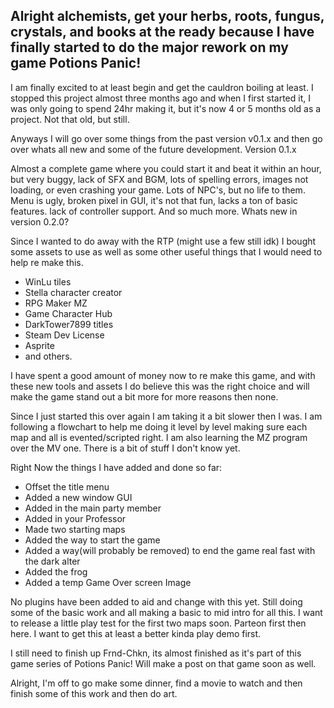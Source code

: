 ## Alright alchemists, get your herbs, roots, fungus, crystals, and books at the ready because I have finally started to do the major rework on my game Potions Panic!

I am finally excited to at least begin and get the cauldron boiling at least. I stopped this project almost three months ago and when I first started it, I was only going to spend 24hr making it, but it's now 4 or 5 months old as a project. Not that old, but still.

Anyways I will go over some things from the past version v0.1.x and then go over whats all new and some of the future development.
Version 0.1.x

Almost a complete game where you could start it and beat it within an hour, but very buggy, lack of SFX and BGM, lots of spelling errors, images not loading, or even crashing your game. Lots of NPC's, but no life to them. Menu is ugly, broken pixel in GUI, it's not that fun, lacks a ton of basic features. lack of controller support. And so much more.
Whats new in version 0.2.0?

Since I wanted to do away with the RTP (might use a few still idk) I bought some assets to use as well as some other useful things that I would need to help re make this.

- WinLu tiles
- Stella character creator
- RPG Maker MZ
- Game Character Hub
- DarkTower7899 titles
- Steam Dev License
- Asprite
- and others. 

I have spent a good amount of money now to re make this game, and with these new tools and assets I do believe this was the right choice and will make the game stand out a bit more for more reasons then none.

Since I just started this over again I am taking it a bit slower then I was. I am following a flowchart to help me doing it level by level making sure each map and all is evented/scripted right. I am also learning the MZ program over the MV one. There is a bit of stuff I don't know yet.

Right Now the things I have added and done so far:

- Offset the title menu
- Added a new window GUI
- Added in the main party member
- Added in your Professor
- Made two starting maps
- Added the way to start the game
- Added a way(will probably be removed) to end the game real fast with the dark alter
- Added the frog
- Added a temp Game Over screen Image 

No plugins have been added to aid and change with this yet. Still doing some of the basic work and all making a basic to mid intro for all this. I want to release a little play test for the first two maps soon. Parteon first then here. I want to get this at least a better kinda play demo first.

I still need to finish up Frnd-Chkn, its almost finished as it's part of this game series of Potions Panic! Will make a post on that game soon as well.

Alright, I'm off to go make some dinner, find a movie to watch and then finish some of this work and then do art. 
